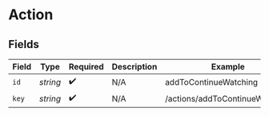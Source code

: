 # Action


## Fields

| Field                          | Type                           | Required                       | Description                    | Example                        |
| ------------------------------ | ------------------------------ | ------------------------------ | ------------------------------ | ------------------------------ |
| `id`                           | *string*                       | :heavy_check_mark:             | N/A                            | addToContinueWatching          |
| `key`                          | *string*                       | :heavy_check_mark:             | N/A                            | /actions/addToContinueWatching |